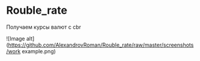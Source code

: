 # Rouble_rate
Получаем курсы валют с cbr

![Image alt](https://github.com/AlexandrovRoman/Rouble_rate/raw/master/screenshots/work example.png)
